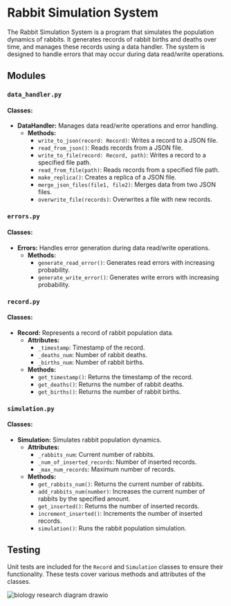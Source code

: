 # Rabbit Simulation System

The Rabbit Simulation System is a program that simulates the population dynamics of rabbits. It generates records of rabbit births and deaths over time, and manages these records using a data handler. The system is designed to handle errors that may occur during data read/write operations.

## Modules

### `data_handler.py`

#### Classes:
- **DataHandler:** Manages data read/write operations and error handling.
  - **Methods:**
    - `write_to_json(record: Record)`: Writes a record to a JSON file.
    - `read_from_json()`: Reads records from a JSON file.
    - `write_to_file(record: Record, path)`: Writes a record to a specified file path.
    - `read_from_file(path)`: Reads records from a specified file path.
    - `make_replica()`: Creates a replica of a JSON file.
    - `merge_json_files(file1, file2)`: Merges data from two JSON files.
    - `overwrite_file(records)`: Overwrites a file with new records.

### `errors.py`

#### Classes:
- **Errors:** Handles error generation during data read/write operations.
  - **Methods:**
    - `generate_read_error()`: Generates read errors with increasing probability.
    - `generate_write_error()`: Generates write errors with increasing probability.

### `record.py`

#### Classes:
- **Record:** Represents a record of rabbit population data.
  - **Attributes:**
    - `_timestamp`: Timestamp of the record.
    - `_deaths_num`: Number of rabbit deaths.
    - `_births_num`: Number of rabbit births.
  - **Methods:**
    - `get_timestamp()`: Returns the timestamp of the record.
    - `get_deaths()`: Returns the number of rabbit deaths.
    - `get_births()`: Returns the number of rabbit births.

### `simulation.py`

#### Classes:
- **Simulation:** Simulates rabbit population dynamics.
  - **Attributes:**
    - `_rabbits_num`: Current number of rabbits.
    - `_num_of_inserted_records`: Number of inserted records.
    - `_max_num_records`: Maximum number of records.
  - **Methods:**
    - `get_rabbits_num()`: Returns the current number of rabbits.
    - `add_rabbits_num(number)`: Increases the current number of rabbits by the specified amount.
    - `get_inserted()`: Returns the number of inserted records.
    - `increment_inserted()`: Increments the number of inserted records.
    - `simulation()`: Runs the rabbit population simulation.

## Testing

Unit tests are included for the `Record` and `Simulation` classes to ensure their functionality. These tests cover various methods and attributes of the classes.

![biology research diagram drawio](https://github.com/najeebib/Backend-bootcamp-exercises/assets/79699737/f57765f1-aea4-43d0-b188-704d3d73a11a)
